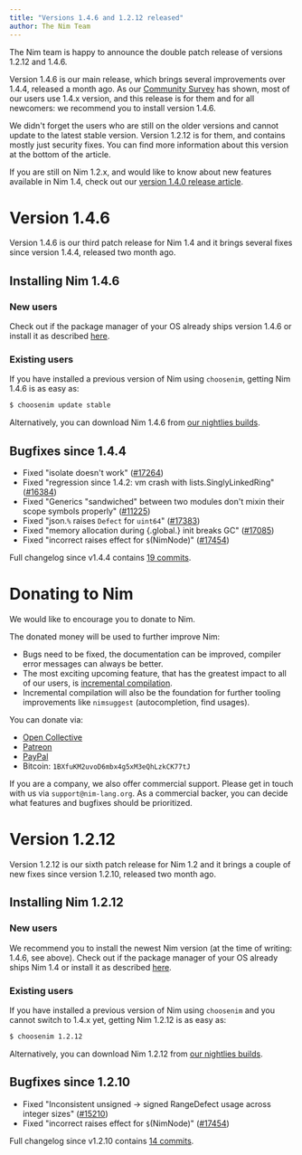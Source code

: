 ```yaml
---
title: "Versions 1.4.6 and 1.2.12 released"
author: The Nim Team
---
```


The Nim team is happy to announce the double patch release of versions 1.2.12 and 1.4.6.

Version 1.4.6 is our main release, which brings several improvements over
1.4.4, released a month ago.
As our [Community Survey](https://nim-lang.org/blog/2021/01/20/community-survey-results-2020.html)
has shown, most of our users use 1.4.x version, and this release is for them
and for all newcomers: we recommend you to install version 1.4.6.

We didn't forget the users who are still on the older versions and cannot
update to the latest stable version.
Version 1.2.12 is for them, and contains mostly just security fixes.
You can find more information about this version at the bottom of the article.

If you are still on Nim 1.2.x, and would like to know about new features
available in Nim 1.4, check out our
[version 1.4.0 release article](https://nim-lang.org/blog/2020/10/16/version-140-released.html).



# Version 1.4.6

Version 1.4.6 is our third patch release for Nim 1.4 and it brings several
fixes since version 1.4.4, released two month ago.


## Installing Nim 1.4.6

### New users

Check out if the package manager of your OS already ships version 1.4.6 or
install it as described [here](https://nim-lang.org/install.html).


### Existing users

If you have installed a previous version of Nim using `choosenim`,
getting Nim 1.4.6 is as easy as:

```bash
$ choosenim update stable
```

Alternatively, you can download Nim 1.4.6 from
[our nightlies builds](https://github.com/nim-lang/nightlies/releases/tag/2021-04-15-version-1-4-2b6b08032348939e5d355a6cb4faa0169306c17f).



## Bugfixes since 1.4.4

- Fixed "isolate doesn't work"
  ([#17264](https://github.com/nim-lang/Nim/issues/17264))
- Fixed "regression since 1.4.2: vm crash with lists.SinglyLinkedRing"
  ([#16384](https://github.com/nim-lang/Nim/issues/16384))
- Fixed "Generics "sandwiched" between two modules don't mixin their scope symbols properly"
  ([#11225](https://github.com/nim-lang/Nim/issues/11225))
- Fixed "json.`%` raises `Defect` for `uint64`"
  ([#17383](https://github.com/nim-lang/Nim/issues/17383))
- Fixed "memory allocation during {.global.} init breaks GC"
  ([#17085](https://github.com/nim-lang/Nim/issues/17085))
- Fixed "incorrect raises effect for `$`(NimNode)"
  ([#17454](https://github.com/nim-lang/Nim/issues/17454))

Full changelog since v1.4.4 contains [19 commits](https://github.com/nim-lang/Nim/compare/v1.4.4...v1.4.6).




# Donating to Nim

We would like to encourage you to donate to Nim.

The donated money will be used to further improve Nim:
- Bugs need to be fixed, the documentation can be improved, compiler error
  messages can always be better.
- The most exciting upcoming feature, that has the greatest impact to all
  of our users, is [incremental compilation](https://github.com/nim-lang/RFCs/issues/46).
- Incremental compilation will also be the foundation for further tooling
  improvements like `nimsuggest` (autocompletion, find usages).


You can donate via:

* [Open Collective](https://opencollective.com/nim)
* [Patreon](https://www.patreon.com/araq)
* [PayPal](https://www.paypal.com/donate/?cmd=_s-xclick&hosted_button_id=FLWX5V2PMAXAU)
* Bitcoin: `1BXfuKM2uvoD6mbx4g5xM3eQhLzkCK77tJ`

If you are a company, we also offer commercial support.
Please get in touch with us via `support@nim-lang.org`.
As a commercial backer, you can decide what features and bugfixes should
be prioritized.




# Version 1.2.12

Version 1.2.12 is our sixth patch release for Nim 1.2 and it brings a couple of
new fixes since version 1.2.10, released two month ago.


## Installing Nim 1.2.12

### New users

We recommend you to install the newest Nim version (at the time of writing: 1.4.6, see above).
Check out if the package manager of your OS already ships Nim 1.4 or
install it as described [here](https://nim-lang.org/install.html).


### Existing users

If you have installed a previous version of Nim using `choosenim` and you
cannot switch to 1.4.x yet, getting Nim 1.2.12 is as easy as:

```bash
$ choosenim 1.2.12
```

Alternatively, you can download Nim 1.2.12 from
[our nightlies builds](https://github.com/nim-lang/nightlies/releases/tag/2021-04-15-version-1-2-fb03c4b937ec4d96ca7b54c5527640f1ea8a9ad8).



## Bugfixes since 1.2.10

- Fixed "Inconsistent unsigned -> signed RangeDefect usage across integer sizes"
  ([#15210](https://github.com/nim-lang/Nim/issues/15210))
- Fixed "incorrect raises effect for `$`(NimNode)"
  ([#17454](https://github.com/nim-lang/Nim/issues/17454))

Full changelog since v1.2.10 contains [14 commits](https://github.com/nim-lang/Nim/compare/v1.2.10...v1.2.12).
